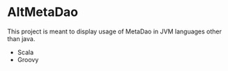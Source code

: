 # AltMetaDao

This project is meant to display usage of MetaDao in JVM languages other than java.

*	Scala
*	Groovy

